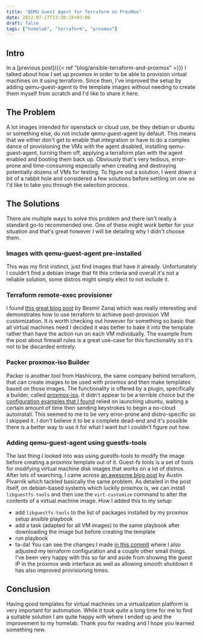 ```yaml
---
title: "QEMU Guest Agent for Terraform on ProxMox"
date: 2022-07-27T13:38:18+03:00
draft: false
tags: ["homelab", "terraform", "proxmox"]
---
```


## Intro
In a [previous post]({{< ref "blog/ansible-terraform-and-proxmox" >}}) I talked about how I set up proxmox in order to be able to provision virtual machines on it using terraform.
Since then, I've improved the setup by adding qemu-guest-agent to the template images without needing to create them myself from scratch and I'd like to share it here.

## The Problem
A lot images intended for openstack or cloud use, be they debian or ubuntu or something else, do not include qemu-guest-agent by default.
This means that we either don't get to enable that integration or have to do a complex dance of provisioning the VMs with the agent disabled, installing qemu-guest-agent, turning them off, applying a terraform plan with the agent enabled and booting them back up.
Obviously that's very tedious, error-prone and time-consuming especially when creating and destroying potentially dozens of VMs for testing.
To figure out a solution, I went down a bit of a rabbit hole and considered a few solutions before settling on one so I'd like to take you through the selection process.

## The Solutions
There are multiple ways to solve this problem and there isn't really a standard go-to recommended one.
One of these might work better for your situation and that's great however I will be detailing why I didn't choose them.

### Images with qemu-guest-agent pre-installed
This was my first instinct, just find images that have it already.
Unfortunately I couldn't find a debian image that fit this criteria and overall it's not a reliable solution, some distros might simply elect to not include it.

### Terraform remote-exec provisioner
I found [this great blog post](https://cloudalbania.com/posts/2022-01-homelab-with-proxmox-and-terraform/#considerations-when-creating-vms) by Besmir Zanaj which was really interesting and demonstrates how to use terraform to achieve post-provision VM customization.
It is worth checking out however for something so basic that all virtual machines need I decided it was better to bake it into the template rather than have the action run on each VM individually.
The example from the post about firewall rules is a great use-case for this functionality so it's not to be discarded entirely.

### Packer proxmox-iso Builder
Packer is another tool from Hashicorp, the same company behind terraform, that can create images to be used with proxmox and then make templates based on those images.
The functionality is offered by a plugin, specifically a builder, called [proxmox-iso](https://www.packer.io/plugins/builders/proxmox/iso).
It didn't appear to be a terrible choice but the [configuration examples that I found](https://github.com/xcad2k/boilerplates/tree/main/packer/proxmox) relied on launching ubuntu, waiting a certain amount of time then sending keystrokes to begin a no-cloud autoinstall.
This seemed to me to be very error-prone and distro-specific so I skipped it.
I don't believe it to be a complete dead-end and it's possible there is a better way to use it for what I want but I couldn't figure out how.

### Adding qemu-guest-agent using guestfs-tools
The last thing I looked into was using guestfs-tools to modify the image before creating a proxmox template out of it.
Guest-fs tools is a set of tools for modifying virtual machine disk images that works on a lot of distros.
After lots of searching, I came across [an awesome blog post](https://austinsnerdythings.com/2021/08/30/how-to-create-a-proxmox-ubuntu-cloud-init-image/) by Austin Pivarnik which tackled basically the same problem.
As detailed in the post itself, on debian-based systems which luckily proxmox is, we can install `libguestfs-tools` and then use the `virt-customize` command to alter the contents of a virtual machine image.
How I added this to my setup:
- add `libguestfs-tools` to the list of packages installed by my proxmox setup ansible playbook
- add a task (adapted for all VM images) to the same playbook after downloading the image but before creating the template
- run playbook
- ta-da!
You can see the changes I made [in this commit](https://gitlab.com/insanitywholesale/infra/-/commit/831fe44f103c3650a41eca4722cce794e67ca741) where I also adjusted my terraform configuration and a couple other small things.
I've been very happy with this so far and aside from showing the guest IP in the proxmox web interface as well as allowing smooth shutdown it has also improved provisioning times.

## Conclusion
Having good templates for virtual machines on a virtualization platform is very important for automation.
While it took quite a long time for me to find a suitable solution I am quite happy with where I ended up and the improvement to my homelab.
Thank you for reading and I hope you learned something new.
